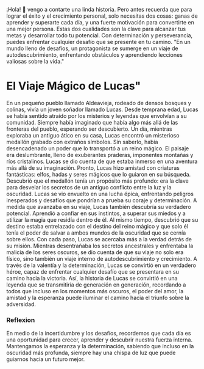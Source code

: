 ¡Hola! 👋 vengo a contarte una linda historia. 
Pero antes recuerda que para lograr el éxito y el crecimiento personal, solo necesitas dos cosas: ganas de aprender y superarte cada día, y una fuerte motivación para convertirte en una mejor persona. Estas dos cualidades son la clave para alcanzar tus metas y desarrollar todo tu potencial. Con determinación y perseverancia, puedes enfrentar cualquier desafío que se presente en tu camino. 
"En un mundo lleno de desafíos, un protagonista se sumerge en un viaje de autodescubrimiento, enfrentando obstáculos y aprendiendo lecciones valiosas sobre la vida."
# El Viaje Mágico de Lucas"
En un pequeño pueblo llamado Aldeavieja, rodeado de densos bosques y colinas, vivía un joven soñador llamado Lucas. Desde temprana edad, Lucas se había sentido atraído por los misterios y leyendas que envolvían a su comunidad. Siempre había imaginado que había algo más allá de las fronteras del pueblo, esperando ser descubierto. 
Un día, mientras exploraba un antiguo ático en su casa, Lucas encontró un misterioso medallón grabado con extraños símbolos. Sin saberlo, había desencadenado un poder que lo transportó a un reino mágico. El paisaje era deslumbrante, lleno de exuberantes praderas, imponentes montañas y ríos cristalinos. Lucas se dio cuenta de que estaba inmerso en una aventura más allá de su imaginación.
Pronto, Lucas hizo amistad con criaturas fantásticas: elfos, hadas y seres mágicos que lo guiaron en su búsqueda. Descubrió que el medallón tenía un propósito más profundo: era la clave para desvelar los secretos de un antiguo conflicto entre la luz y la oscuridad. Lucas se vio envuelto en una lucha épica, enfrentando peligros inesperados y desafíos que pondrían a prueba su coraje y determinación.
A medida que avanzaba en su viaje, Lucas también descubría su verdadero potencial. Aprendió a confiar en sus instintos, a superar sus miedos y a utilizar la magia que residía dentro de él. Al mismo tiempo, descubrió que su destino estaba entrelazado con el destino del reino mágico y que solo él tenía el poder de salvar a ambos mundos de la oscuridad que se cernía sobre ellos.
Con cada paso, Lucas se acercaba más a la verdad detrás de su misión. Mientras desentrañaba los secretos ancestrales y enfrentaba la malicia de los seres oscuros, se dio cuenta de que su viaje no solo era físico, sino también un viaje interno de autodescubrimiento y crecimiento. A través de la valentía y la determinación, Lucas se convirtió en un verdadero héroe, capaz de enfrentar cualquier desafío que se presentara en su camino hacia la victoria.
Así, la historia de Lucas se convirtió en una leyenda que se transmitiría de generación en generación, recordando a todos que incluso en los momentos más oscuros, el poder del amor, la amistad y la esperanza puede iluminar el camino hacia el triunfo sobre la adversidad.
###  Reflexion
En medio de la incertidumbre y los desafíos, recordemos que cada día es una oportunidad para crecer, aprender y descubrir nuestra fuerza interna. Mantengamos la esperanza y la determinación, sabiendo que incluso en la oscuridad más profunda, siempre hay una chispa de luz que puede guiarnos hacia un futuro mejor.
